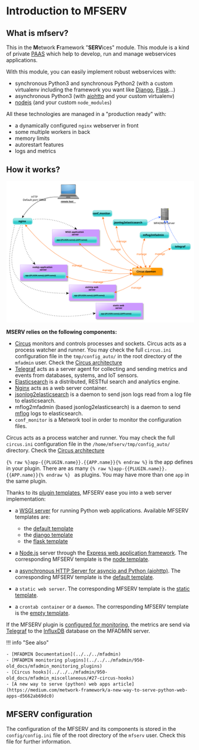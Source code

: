 # Introduction to MFSERV

## What is mfserv?

This in the **M**etwork **F**ramework "**SERV**ices" module. This module is a kind of private [PAAS](https://en.wikipedia.org/wiki/Platform_as_a_service) which help to develop, run and manage webservices applications.

With this module, you can easily implement robust webservices with:

- synchronous Python3 and synchronous Python2 (with a custom virtualenv including the framework you want like [Django](https://www.djangoproject.com/), [Flask](http://flask.pocoo.org/)...)
- asynchronous Python3 (with [aiohttp](https://aiohttp.readthedocs.io/) and your custom virtualenv)
- [nodejs](http://nodejs.org) (and your custom `node_modules`)

All these technologies are managed in a "production ready" with:

- a dynamically configured `nginx` webserver in front
- some multiple workers in back
- memory limits
- autorestart features
- logs and metrics

## How it works?

![image](overall_architecture.svg)

**MSERV relies on the following components:**

- [Circus](https://circus.readthedocs.io/en/latest/) monitors and controls processes and sockets. Circus acts as a process watcher and runner. You may check the full `circus.ini` configuration file in the `tmp/config_auto/` in the root directory of the `mfadmin` user. Check the [Circus architecture](https://circus.readthedocs.io/en/latest/design/architecture/)
- [Telegraf](https://docs.influxdata.com/telegraf/) acts as a server agent for collecting and sending metrics and events from databases, systems, and IoT sensors.
- [Elasticsearch](https://www.elastic.co/products/elasticsearch) is a distributed, RESTful search and analytics engine.
- [Nginx](https://www.nginx.com/) acts as a web server container.
- [jsonlog2elasticsearch](https://github.com/metwork-framework/jsonlog2elasticsearch) is a daemon to send json logs read from a log file to elasticsearch.
- mflog2mfadmin (based jsonlog2elasticsearch) is a daemon to send [mflog](https://github.com/metwork-framework/mflog) logs to elasticsearch.
- `conf_monitor` is a Metwork tool in order to monitor the configuration files.

Circus acts as a process watcher and runner. You may check the full `circus.ini` configuration file in the `/home/mfserv/tmp/config_auto/` directory. Check the [Circus architecture](https://circus.readthedocs.io/en/latest/design/architecture/)

`{% raw %}app-{{PLUGIN.name}}.{{APP.name}}{% endraw %}` is the app defines in your plugin.  There are as many `{% raw %}app-{{PLUGIN.name}}.{{APP.name}}{% endraw %} ` as plugins. You may have more than one `app` in the same plugin.


Thanks to its [plugin templates](../040-mfserv_create_plugins/#3-plugin-templates),  MFSERV ease you into a web server implementation:

- a [WSGI server](https://www.python.org/dev/peps/pep-3333/) for running Python web applications. Available MFSERV templates are:

    - the [default template](../040-mfserv_create_plugins/#31-the-default-template)
    - the [django template](../040-mfserv_create_plugins/#32-the-django-template)
    - the [flask template](../040-mfserv_create_plugins/#33-the-flask-template)

- a [Node.js](https://nodejs.org/) server through the [Express web application framework](https://expressjs.com/). The corresponding MFSERV template is the [node template](../040-mfserv_create_plugins/#34-the-node-template).
- a [asynchronous HTTP Server for asyncio and Python (aiohttp)](https://aiohttp.readthedocs.io/en/stable/web.html). The corresponding MFSERV template is the [default template](../040-mfserv_create_plugins/#31-the-default-template).
- a `static web server`. The corresponding MFSERV template is the [static template](../040-mfserv_create_plugins/#35-the-static-template).
- a `crontab container` or a `daemon`. The corresponding MFSERV template is the [empty template](../040-mfserv_create_plugins/#36-the-empty-template).

If the MFSERV plugin is [configured for monitoring](../080-mfserv_tuning_monitoring/#21-monitor-a-plugin), the metrics are send via [Telegraf](https://docs.influxdata.com/telegraf/) to the [InfluxDB](https://docs.influxdata.com/influxdb/) database on the MFADMIN server.

!!! info "See also"

    - [MFADMIN Documentation](../../../mfadmin)
    - [MFADMIN monitoring plugins](../../../mfadmin/950-old_docs/mfadmin_monitoring_plugins)
    - [Circus hooks](../../../mfadmin/950-old_docs/mfadmin_miscellaneous/#27-circus-hooks)
    - [A new way to serve (python) web apps article](https://medium.com/metwork-framework/a-new-way-to-serve-python-web-apps-d5662ab69dc0)

## MFSERV configuration

The configuration of the MFSERV and its components is stored in the `config/config.ini` file of the root directory of the `mfserv` user. Check this file for further information.

<!--
Intentional comment to prevent m2r from generating bad rst statements when the file ends with a block .. xxx ::
-->
